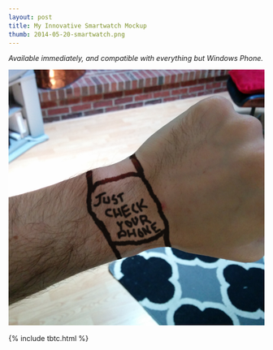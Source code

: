 ```yaml
---
layout: post
title: My Innovative Smartwatch Mockup
thumb: 2014-05-20-smartwatch.png
---
```


*Available immediately, and compatible with everything but Windows Phone.*

![Smarterwatch](/assets/2014-05-20-smartwatch.png)

{% include tbtc.html %}
